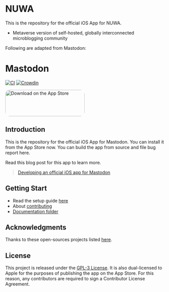 # NUWA

This is the repository for the official iOS App for NUWA.

- Metaverse version of self-hosted, globally interconnected microblogging community

Following are adapted from Mastodon:

# Mastodon
[![CI](https://github.com/mastodon/mastodon-ios/actions/workflows/main.yml/badge.svg)](https://github.com/mastodon/mastodon-ios/actions/workflows/main.yml) [![Crowdin](https://badges.crowdin.net/mastodon-for-ios/localized.svg)](https://crowdin.com/project/mastodon-for-ios)


<a href="https://apps.apple.com/us/app/mastodon-for-iphone/id1571998974?itsct=apps_box_badge&amp;itscg=30200" style="display: inline-block; overflow: hidden; border-top-left-radius: 13px; border-top-right-radius: 13px; border-bottom-right-radius: 13px; border-bottom-left-radius: 13px; width: 250px; height: 83px;"><img src="https://tools.applemediaservices.com/api/badges/download-on-the-app-store/black/en-us?size=250x83&amp;releaseDate=1627603200&h=72b0c8495c2c0af1291efef280c4c2c1" alt="Download on the App Store" style="border-top-left-radius: 13px; border-top-right-radius: 13px; border-bottom-right-radius: 13px; border-bottom-left-radius: 13px; width: 250px; height: 83px;"></a>

## Introduction

This is the repository for the official iOS App for Mastodon. You can install it from the App Store now. You can build the app from source and file bug report here. 

Read this blog post for this app to learn more. 
> [Developing an official iOS app for Mastodon](https://blog.joinmastodon.org/2021/02/developing-an-official-ios-app-for-mastodon/)

## Getting Start
- Read the setup guide [here](./Documentation/Setup.md)
- About [contributing](./Documentation/CONTRIBUTING.md)
- [Documentation folder](./Documentation/)

## Acknowledgments
Thanks to these open-sources projects listed [here](./Documentation/Acknowledgments.md).

## License

This project is released under the [GPL-3 License](./LICENSE). It is also dual-licensed to Apple for the purposes of publishing the app on the App Store. For this reason, any contributors are required to sign a Contributor License Agreement.
